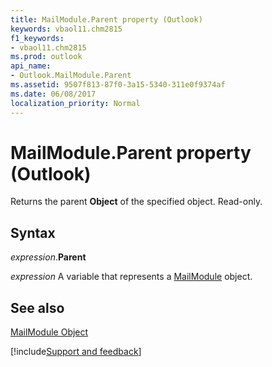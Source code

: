 ```yaml
---
title: MailModule.Parent property (Outlook)
keywords: vbaol11.chm2815
f1_keywords:
- vbaol11.chm2815
ms.prod: outlook
api_name:
- Outlook.MailModule.Parent
ms.assetid: 9507f813-87f0-3a15-5340-311e0f9374af
ms.date: 06/08/2017
localization_priority: Normal
---
```



# MailModule.Parent property (Outlook)

Returns the parent  **Object** of the specified object. Read-only.


## Syntax

_expression_.**Parent**

_expression_ A variable that represents a [MailModule](Outlook.MailModule.md) object.


## See also


[MailModule Object](Outlook.MailModule.md)

[!include[Support and feedback](~/includes/feedback-boilerplate.md)]